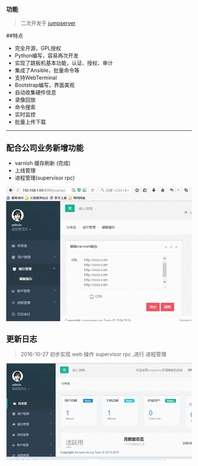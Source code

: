 ### 功能

> 二次开发于   [jumpserver](http://www.jumpserver.org/)

##特点

* 完全开源，GPL授权
* Python编写，容易再次开发
* 实现了跳板机基本功能，认证、授权、审计
* 集成了Ansible，批量命令等
* 支持WebTerminal
* Bootstrap编写，界面美观
* 自动收集硬件信息
* 录像回放
* 命令搜索
* 实时监控
* 批量上传下载


------



## 配合公司业务新增功能

* varnish 缓存刷新  (完成)
* 上线管理
* 进程管理(supervisor rpc)  

![varnish](./screenshots/jcache.gif)



## 更新日志

> 2016-10-27 初步实现 web 操作 supervisor  rpc ,进行 进程管理

![jprocess](./screenshots/jprocess.gif)